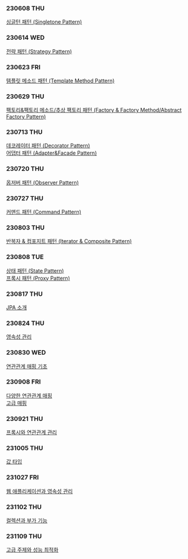 ### 230608 THU
[싱글턴 패턴 (Singletone Pattern)](https://www.notion.so/hello-jay-study/230608-THU-Singleton-Pattern-487c4f83f7e54b329684b96bb279a3cc?pvs=4)

### 230614 WED
[전략 패턴 (Strategy Pattern)](https://www.notion.so/hello-jay-study/230614-WED-Strategy-Pattern-46f42048f24d4f069260936bd8adbaf9?pvs=4)

### 230623 FRI
[템플릿 메소드 패턴 (Template Method Pattern)](https://www.notion.so/hello-jay-study/230622-THU-Template-Method-Pattern-8de0525b036d47d2a5b3572f1b291df4?pvs=4)

### 230629 THU
[팩토리&팩토리 메소드/추상 팩토리 패턴 (Factory & Factory Method/Abstract Factory Pattern)](https://www.notion.so/hello-jay-study/Factory-Factory-Method-Abstract-Factory-Pattern-01e03de8791b4146b0b3ea6162d22982?pvs=4)

### 230713 THU
[데코레이터 패턴 (Decorator Pattern)](https://www.notion.so/hello-jay-study/Decorator-Pattern-4091c8c556a7440ca7770164ad1c4a5e?pvs=4)
<br>
[어댑터 패턴 (Adapter&Facade Pattern)](https://www.notion.so/hello-jay-study/Adapter-Facade-Pattern-a8537846123c406c88b92e2203287212?pvs=4)

### 230720 THU
[옵저버 패턴 (Observer Pattern)](https://www.notion.so/hello-jay-study/Observer-Pattern-0a9bbac5e5c046b78420aee99ef082cd?pvs=4)

### 230727 THU
[커맨드 패턴 (Command Pattern)](https://www.notion.so/hello-jay-study/Command-Pattern-a02d79a906844046bfdf8111591c2d4f?pvs=4)

### 230803 THU
[반복자 & 컴포지트 패턴 (Iterator & Composite Pattern)](https://www.notion.so/hello-jay-study/Iterator-Composite-Pattern-74d74675390d49338398aca9603d5085?pvs=4)

### 230808 TUE
[상태 패턴 (State Pattern)](https://www.notion.so/hello-jay-study/State-Pattern-4c2ea535c1ea46738697e3a87f425209?pvs=4)
<br>
[프록시 패턴 (Proxy Pattern)](https://www.notion.so/hello-jay-study/Proxy-Pattern-e289da5815ba46a081f626f683aff366?pvs=4)

### 230817 THU
[JPA 소개](https://www.notion.so/hello-jay-study/JPA-6d2d3e01343b497eae8d3bbdb2f72ff8?pvs=4)

### 230824 THU
[영속성 관리](https://www.notion.so/hello-jay-study/JPA-814b3fd061c84998a1493b0b42c2e884?pvs=4)

### 230830 WED
[연관관계 매핑 기초](https://www.notion.so/hello-jay-study/JPA-e3e4861d994040af8a41d40a7b80eac6?pvs=4)

### 230908 FRI
[다양한 연관관계 매핑](https://www.notion.so/hello-jay-study/JPA-70517b12fc594bf9930a3f73b70f6229?pvs=4)
<br>
[고급 매핑](https://www.notion.so/hello-jay-study/JPA-5b26d649ffa945e2a8ae74ea957f78ab?pvs=4)

### 230921 THU
[프록시와 연관관계 관리](https://www.notion.so/hello-jay-study/JPA-0e0aab4ae7d14164976771682a03305d?pvs=4)

### 231005 THU
[값 타입](https://www.notion.so/hello-jay-study/JPA-ea67811a180146d982c09b0f733df21c?pvs=4)

### 231027 FRI
[웹 애플리케이션과 영속성 관리](https://www.notion.so/hello-jay-study/JPA-95b3784b43c141368ce924295c7fce30?pvs=4)

### 231102 THU
[컬렉션과 부가 기능](https://www.notion.so/hello-jay-study/JPA-e84e56a848b44810b9da7d503c85e515?pvs=4)

### 231109 THU
[고급 주제와 성능 최적화](https://www.notion.so/hello-jay-study/JPA-c651053b57144567a5bd71527619b1c4?pvs=4)
